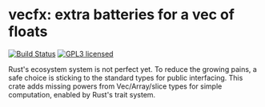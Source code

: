
# vecfx: extra batteries for a vec of floats

[![Build Status](https://travis-ci.org/ybyygu/vecfx.svg?branch=master)](https://travis-ci.org/ybyygu/vecfx)
[![GPL3 licensed](https://img.shields.io/badge/license-GPL3-blue.svg)](./LICENSE)

Rust's ecosystem system is not perfect yet. To reduce the growing pains, a safe
choice is sticking to the standard types for public interfacing. This crate adds
missing powers from Vec/Array/slice types for simple computation, enabled by
Rust's trait system.


